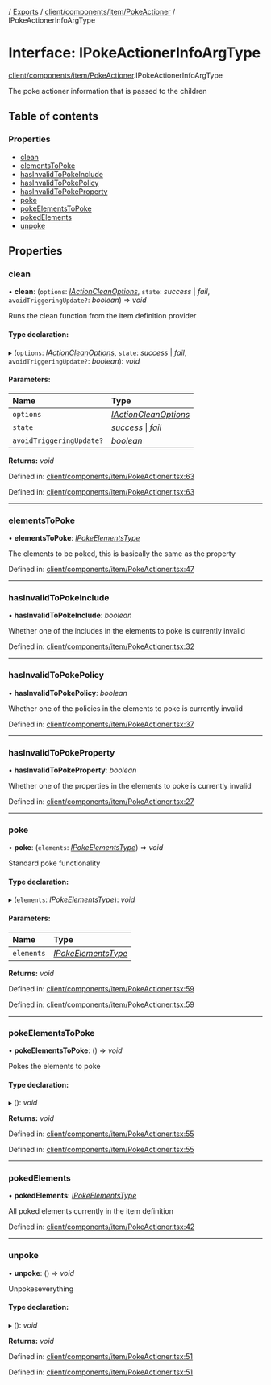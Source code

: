 [](../README.md) / [Exports](../modules.md) / [client/components/item/PokeActioner](../modules/client_components_item_pokeactioner.md) / IPokeActionerInfoArgType

# Interface: IPokeActionerInfoArgType

[client/components/item/PokeActioner](../modules/client_components_item_pokeactioner.md).IPokeActionerInfoArgType

The poke actioner information that is passed to the children

## Table of contents

### Properties

- [clean](client_components_item_pokeactioner.ipokeactionerinfoargtype.md#clean)
- [elementsToPoke](client_components_item_pokeactioner.ipokeactionerinfoargtype.md#elementstopoke)
- [hasInvalidToPokeInclude](client_components_item_pokeactioner.ipokeactionerinfoargtype.md#hasinvalidtopokeinclude)
- [hasInvalidToPokePolicy](client_components_item_pokeactioner.ipokeactionerinfoargtype.md#hasinvalidtopokepolicy)
- [hasInvalidToPokeProperty](client_components_item_pokeactioner.ipokeactionerinfoargtype.md#hasinvalidtopokeproperty)
- [poke](client_components_item_pokeactioner.ipokeactionerinfoargtype.md#poke)
- [pokeElementsToPoke](client_components_item_pokeactioner.ipokeactionerinfoargtype.md#pokeelementstopoke)
- [pokedElements](client_components_item_pokeactioner.ipokeactionerinfoargtype.md#pokedelements)
- [unpoke](client_components_item_pokeactioner.ipokeactionerinfoargtype.md#unpoke)

## Properties

### clean

• **clean**: (`options`: [*IActionCleanOptions*](client_providers_item.iactioncleanoptions.md), `state`: *success* \| *fail*, `avoidTriggeringUpdate?`: *boolean*) => *void*

Runs the clean function from the item definition provider

#### Type declaration:

▸ (`options`: [*IActionCleanOptions*](client_providers_item.iactioncleanoptions.md), `state`: *success* \| *fail*, `avoidTriggeringUpdate?`: *boolean*): *void*

#### Parameters:

Name | Type |
:------ | :------ |
`options` | [*IActionCleanOptions*](client_providers_item.iactioncleanoptions.md) |
`state` | *success* \| *fail* |
`avoidTriggeringUpdate?` | *boolean* |

**Returns:** *void*

Defined in: [client/components/item/PokeActioner.tsx:63](https://github.com/onzag/itemize/blob/3efa2a4a/client/components/item/PokeActioner.tsx#L63)

Defined in: [client/components/item/PokeActioner.tsx:63](https://github.com/onzag/itemize/blob/3efa2a4a/client/components/item/PokeActioner.tsx#L63)

___

### elementsToPoke

• **elementsToPoke**: [*IPokeElementsType*](client_providers_item.ipokeelementstype.md)

The elements to be poked, this is basically the same as
the property

Defined in: [client/components/item/PokeActioner.tsx:47](https://github.com/onzag/itemize/blob/3efa2a4a/client/components/item/PokeActioner.tsx#L47)

___

### hasInvalidToPokeInclude

• **hasInvalidToPokeInclude**: *boolean*

Whether one of the includes in the elements to poke
is currently invalid

Defined in: [client/components/item/PokeActioner.tsx:32](https://github.com/onzag/itemize/blob/3efa2a4a/client/components/item/PokeActioner.tsx#L32)

___

### hasInvalidToPokePolicy

• **hasInvalidToPokePolicy**: *boolean*

Whether one of the policies in the elements to poke
is currently invalid

Defined in: [client/components/item/PokeActioner.tsx:37](https://github.com/onzag/itemize/blob/3efa2a4a/client/components/item/PokeActioner.tsx#L37)

___

### hasInvalidToPokeProperty

• **hasInvalidToPokeProperty**: *boolean*

Whether one of the properties in the elements to poke
is currently invalid

Defined in: [client/components/item/PokeActioner.tsx:27](https://github.com/onzag/itemize/blob/3efa2a4a/client/components/item/PokeActioner.tsx#L27)

___

### poke

• **poke**: (`elements`: [*IPokeElementsType*](client_providers_item.ipokeelementstype.md)) => *void*

Standard poke functionality

#### Type declaration:

▸ (`elements`: [*IPokeElementsType*](client_providers_item.ipokeelementstype.md)): *void*

#### Parameters:

Name | Type |
:------ | :------ |
`elements` | [*IPokeElementsType*](client_providers_item.ipokeelementstype.md) |

**Returns:** *void*

Defined in: [client/components/item/PokeActioner.tsx:59](https://github.com/onzag/itemize/blob/3efa2a4a/client/components/item/PokeActioner.tsx#L59)

Defined in: [client/components/item/PokeActioner.tsx:59](https://github.com/onzag/itemize/blob/3efa2a4a/client/components/item/PokeActioner.tsx#L59)

___

### pokeElementsToPoke

• **pokeElementsToPoke**: () => *void*

Pokes the elements to poke

#### Type declaration:

▸ (): *void*

**Returns:** *void*

Defined in: [client/components/item/PokeActioner.tsx:55](https://github.com/onzag/itemize/blob/3efa2a4a/client/components/item/PokeActioner.tsx#L55)

Defined in: [client/components/item/PokeActioner.tsx:55](https://github.com/onzag/itemize/blob/3efa2a4a/client/components/item/PokeActioner.tsx#L55)

___

### pokedElements

• **pokedElements**: [*IPokeElementsType*](client_providers_item.ipokeelementstype.md)

All poked elements currently in the item
definition

Defined in: [client/components/item/PokeActioner.tsx:42](https://github.com/onzag/itemize/blob/3efa2a4a/client/components/item/PokeActioner.tsx#L42)

___

### unpoke

• **unpoke**: () => *void*

Unpokeseverything

#### Type declaration:

▸ (): *void*

**Returns:** *void*

Defined in: [client/components/item/PokeActioner.tsx:51](https://github.com/onzag/itemize/blob/3efa2a4a/client/components/item/PokeActioner.tsx#L51)

Defined in: [client/components/item/PokeActioner.tsx:51](https://github.com/onzag/itemize/blob/3efa2a4a/client/components/item/PokeActioner.tsx#L51)
